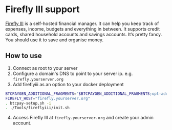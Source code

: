 # Firefly III support

[Firefly III](https://pi-hole.net/)  is a self-hosted financial manager.
It can help you keep track of expenses, income, budgets and everything in between. It supports credit cards, shared household accounts and savings accounts. It’s pretty fancy. You should use it to save and organise money.

## How to use

1. Connect as root to your server
2. Configure a domain's DNS to point to your server ip. e.g. `firefly.yourserver.org`
3. Add fireflyiii as an option to your docker deployment

```bash
BTCPAYGEN_ADDITIONAL_FRAGMENTS="$BTCPAYGEN_ADDITIONAL_FRAGMENTS;opt-add-fireflyiii"
FIREFLY_HOST="firefly.yourserver.org"
. btcpay-setup.sh -i
. ./Tools/fireflyiii/init.sh
```
4. Access Firefly III at `firefly.yourserver.org` and create your admin account.
